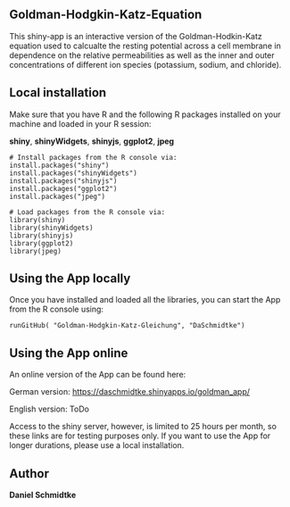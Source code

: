 ## Goldman-Hodgkin-Katz-Equation

This shiny-app is an interactive version of the Goldman-Hodkin-Katz equation used to calcualte the resting potential across a cell membrane in dependence on the relative permeabilities as well as the inner and outer concentrations of different ion species (potassium, sodium, and chloride).

## Local installation

Make sure that you have R and the following R packages installed on your machine and loaded in your R session:

**shiny**, **shinyWidgets**, **shinyjs**, **ggplot2**, **jpeg**

    # Install packages from the R console via:
    install.packages("shiny")
    install.packages("shinyWidgets")
    install.packages("shinyjs")
    install.packages("ggplot2")
    install.packages("jpeg")
    
    # Load packages from the R console via:
    library(shiny)
    library(shinyWidgets)
    library(shinyjs)
    library(ggplot2)
    library(jpeg)
    
## Using the App locally

Once you have installed and loaded all the libraries, you can start the App from the R console using:

    runGitHub( "Goldman-Hodgkin-Katz-Gleichung", "DaSchmidtke")
    
## Using the App online

An online version of the App can be found here:

German version:
https://daschmidtke.shinyapps.io/goldman_app/

English version:
ToDo

Access to the shiny server, however, is limited to 25 hours per month, so these links are for testing purposes only. If you want to use the App for longer durations, please use a local installation.

## Author

**Daniel Schmidtke**

